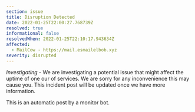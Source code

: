 ```yaml
---
section: issue
title: Disruption Detected
date: 2022-01-25T22:00:27.768739Z
resolved: true
informational: false
resolvedWhen: 2022-01-25T22:10:17.943634Z
affected:
  - MailCow - https://mail.esmailelbob.xyz
severity: disrupted
---
```

*Investigating* - We are investigating a potential issue that might affect the uptime of one our of services. We are sorry for any inconvenience this may cause you. This incident post will be updated once we have more information.

This is an automatic post by a monitor bot.
        